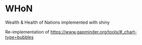 # WHoN
Wealth &amp; Health of Nations implemented with shiny

Re-implementation of https://www.gapminder.org/tools/#_chart-type=bubbles
